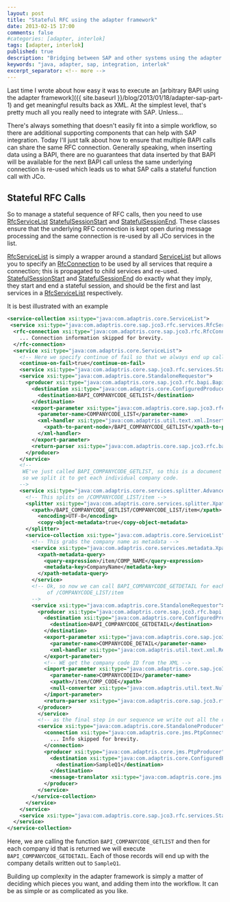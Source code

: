 ```yaml
---
layout: post
title: "Stateful RFC using the adapter framework"
date: 2013-02-15 17:00
comments: false
#categories: [adapter, interlok]
tags: [adapter, interlok]
published: true
description: "Bridging between SAP and other systems using the adapter framework; Part 2"
keywords: "java, adapter, sap, integration, interlok"
excerpt_separator: <!-- more -->
---
```


Last time I wrote about how easy it was to execute an [arbitrary BAPI using the adapter framework]({{ site.baseurl }}/blog/2013/01/18/adapter-sap-part-1) and get meaningful results back as XML. At the simplest level, that's pretty much all you really need to integrate with SAP. Unless...

<!-- more -->

There's always something that doesn't easily fit into a simple workflow, so there are additional supporting components that can help with SAP integration. Today I'll just talk about how to ensure that multiple BAPI calls can share the same RFC connection. Generally speaking, when inserting data using a BAPI, there are no guarantees that data inserted by that BAPI will be available for the next BAPI call unless the same underlying connection is re-used which leads us to what SAP calls a stateful function call with JCo.

## Stateful RFC Calls ##

So to manage a stateful sequence of RFC calls, then you need to use [RfcServiceList][] [StatefulSessionStart][] and [StatefulSessionEnd][]. These classes ensure that the underlying RFC connection is kept open during message processing and the same connection is re-used by all JCo services in the list.

[RfcServiceList][] is simply a wrapper around a standard [ServiceList][] but allows you to specify an [RfcConnection][] to be used by all services that require a connection; this is propagated to child services and re-used. [StatefulSessionStart][] and [StatefulSessionEnd][] do exactly what they imply, they start and end a stateful session, and should be the first and last services in a [RfcServiceList][] respectively.

It is best illustrated with an example

```xml
<service-collection xsi:type="java:com.adaptris.core.ServiceList">
 <service xsi:type="java:com.adaptris.core.sap.jco3.rfc.services.RfcServiceList">
  <rfc-connection xsi:type="java:com.adaptris.core.sap.jco3.rfc.RfcConnection">
    ... Connection information skipped for brevity.
  </rfc-connection>
  <service xsi:type="java:com.adaptris.core.ServiceList">
    <!-- Here we specify continue of fail so that we always end up calling StatefulSessionEnd -->
    <continue-on-fail>true</continue-on-fail>
    <service xsi:type="java:com.adaptris.core.sap.jco3.rfc.services.StatefulSessionStart" />
    <service xsi:type="java:com.adaptris.core.StandaloneRequestor">
      <producer xsi:type="java:com.adaptris.core.sap.jco3.rfc.bapi.BapiProducer">
        <destination xsi:type="java:com.adaptris.core.ConfiguredProduceDestination">
          <destination>BAPI_COMPANYCODE_GETLIST</destination>
        </destination>
        <export-parameter xsi:type="java:com.adaptris.core.sap.jco3.rfc.params.TableToXmlPayload">
          <parameter-name>COMPANYCODE_LIST</parameter-name>
          <xml-handler xsi:type="java:com.adaptris.util.text.xml.InsertNode">
            <xpath-to-parent-node>/BAPI_COMPANYCODE_GETLIST</xpath-to-parent-node>
          </xml-handler>
        </export-parameter>
        <return-parser xsi:type="java:com.adaptris.core.sap.jco3.rfc.bapi.AddBasicMetadata" />
      </producer>
    </service>
    <!--
     WE've just called BAPI_COMPANYCODE_GETLIST, so this is a document that contains "COMPANY_ID"s
     so we split it to get each individual company code.
    -->
    <service xsi:type="java:com.adaptris.core.services.splitter.AdvancedMessageSplitterService">
      <!-- This splits on /COMPANYCODE_LIST/item -->
      <splitter xsi:type="java:com.adaptris.core.services.splitter.XpathMessageSplitter">
        <xpath>/BAPI_COMPANYCODE_GETLIST/COMPANYCODE_LIST/item</xpath>
          <encoding>UTF-8</encoding>
          <copy-object-metadata>true</copy-object-metadata>
      </splitter>
      <service-collection xsi:type="java:com.adaptris.core.ServiceList">
        <!-- This grabs the company name as metadata -->
        <service xsi:type="java:com.adaptris.core.services.metadata.XpathMetadataService">
          <xpath-metadata-query>
            <query-expression>/item/COMP_NAME</query-expression>
            <metadata-key>CompanyName</metadata-key>
          </xpath-metadata-query>
        </service>
        <!-- Ok, so now we can call BAPI_COMPANYCODE_GETDETAIL for each "iteration"
             of /COMPANYCODE_LIST/item
        -->
        <service xsi:type="java:com.adaptris.core.StandaloneRequestor">
          <producer xsi:type="java:com.adaptris.core.sap.jco3.rfc.bapi.BapiProducer">
            <destination xsi:type="java:com.adaptris.core.ConfiguredProduceDestination">
              <destination>BAPI_COMPANYCODE_GETDETAIL</destination>
            </destination>
            <export-parameter xsi:type="java:com.adaptris.core.sap.jco3.rfc.params.StructureToXmlPayload">
              <parameter-name>COMPANYCODE_DETAIL</parameter-name>
              <xml-handler xsi:type="java:com.adaptris.util.text.xml.ReplaceOriginal" />
            </export-parameter>
            <!-- WE get the company code ID from the XML -->
            <import-parameter xsi:type="java:com.adaptris.core.sap.jco3.rfc.params.XpathString">
              <parameter-name>COMPANYCODEID</parameter-name>
              <xpath>/item/COMP_CODE</xpath>
              <null-converter xsi:type="java:com.adaptris.util.text.NullToEmptyStringConverter" />
            </import-parameter>
            <return-parser xsi:type="java:com.adaptris.core.sap.jco3.rfc.bapi.AddBasicMetadata" />
          </producer>
          </service>
          <!-- as the final step in our sequence we write out all the company details to SampleQ1 -->
          <service xsi:type="java:com.adaptris.core.StandaloneProducer">
            <connection xsi:type="java:com.adaptris.core.jms.PtpConnection">
              ... Info skipped for brevity.
            </connection>
            <producer xsi:type="java:com.adaptris.core.jms.PtpProducer">
              <destination xsi:type="java:com.adaptris.core.ConfiguredProduceDestination">
                <destination>SampleQ1</destination>
              </destination>
              <message-translator xsi:type="java:com.adaptris.core.jms.TextMessageTranslator">
            </producer>
          </service>
        </service-collection>
      </service>
    </service>
    <service xsi:type="java:com.adaptris.core.sap.jco3.rfc.services.StatefulSessionEnd" />
  </service>
</service-collection>
```

Here, we are calling the function `BAPI_COMPANYCODE_GETLIST` and then for each company id that is returned we will execute `BAPI_COMPANYCODE_GETDETAIL`. Each of those records will end up with the company details written out to `SampleQ1`.

Building up complexity in the adapter framework is simply a matter of deciding which pieces you want, and adding them into the workflow. It can be as simple or as complicated as you like.



[RfcServiceList]: http://development.adaptris.net/javadocs/v2-snapshot/com/adaptris/core/sap/jco3/rfc/services/RfcServiceList.html
[StatefulSessionStart]: http://development.adaptris.net/javadocs/v2-snapshot/com/adaptris/core/sap/jco3/rfc/services/StatefulSessionStart.html
[StatefulSessionEnd]: http://development.adaptris.net/javadocs/v2-snapshot/com/adaptris/core/sap/jco3/rfc/services/StatefulSessionEnd.html
[ServiceList]: http://development.adaptris.net/javadocs/v2-snapshot/com/adaptris/core/ServiceList.html
[RfcConnection]: http://development.adaptris.net/javadocs/v2-snapshot/com/adaptris/core/sap/jco3/rfc/RfcConnection.html


